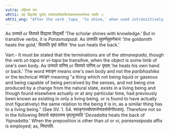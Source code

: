 ```yaml
---
sutra: उद्विभ्यां तपः
vRtti: उद् विइत्येवं पूर्वात् तपतेरकर्मकक्रियावचनादात्मनेपदं भवति ॥
vRtti_eng: "After the verb _tapa_ 'to shine,' when used intransitively, and preceded by _ut_ or _vi_, the _Atmanepada_ affix is employed."
---
```

As उत्तपते or वितपते विद्याया विद्यार्थी 'The scholar shines with knowledge.' But in transitive verbs, it is _Parasmaipadi_. As उत्तपति सुवर्णंसुवर्णकारः 'the goldsmith heats the gold,' वितपति पृष्ठं सविता 'the sun heats the back.'

Vart:- It must be stated that the terminations are of the _atmanepada_, though the verb _ut_-_tapa_ or _vi_-_tapa_ be transitive, when the object is some limb of one's own body. As उत्तपते पाणिम् or वितपते पाणिम् or पृष्ठम् 'he heats his own hand or back.' The word स्वाङ्ग means one's own body and not the _paribhashika_ or the technical स्वाङ्ग meaning "a thing which not being liquid or gaseous and being capable of being perceived by the senses, and not being one produced by a change from the natural state, exists in a living being and though found elsewhere actually or at any particular time, had previously been known as existing in only a living being, or is found to have actually (not figuratively) the same relation to the being it is in, as a similar thing has to a living being." (See (IV. 1. 54. स्वाङ्गाच्चोपसर्जनादसंयोगोपधात्). Therefore not so in the following देवदत्तो यज्ञदत्तस्य पृष्टमुत्तपति '_Devadatta_ heats the back of _Yajnadatta_.' When the preposition is other than _ut_ or _vi_, _parasmaipada_ affix is employed; as, निष्टपति.
